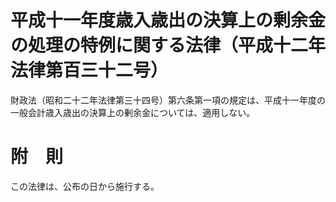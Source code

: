 # 平成十一年度歳入歳出の決算上の剰余金の処理の特例に関する法律（平成十二年法律第百三十二号）
財政法（昭和二十二年法律第三十四号）第六条第一項の規定は、平成十一年度の一般会計歳入歳出の決算上の剰余金については、適用しない。
# 附　則
この法律は、公布の日から施行する。
